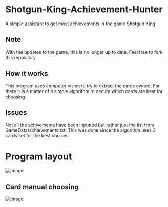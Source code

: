 # Shotgun-King-Achievement-Hunter
A simple assistant to get most achievements in the game Shotgun King

## Note
With the updates to the game, this is no longer up to date.  Feel free to fork this repository. 

## How it works
This program uses computer vision to try to extract the cards owned.  For there it is a matter of a simple algorithm to decide which cards are best for choosing.

## Issues
Not all the achivements have been inputted but rather just the list from GameData/achievements.txt.  This was done since the algorithm uses 3 cards set for the best choices.

# Program layout
![image](https://user-images.githubusercontent.com/46422752/195271200-62f25ab2-3eee-4e1f-bf19-73652e8a8ee3.png)
## Card manual choosing
![image](https://user-images.githubusercontent.com/46422752/194431938-627ef91a-f558-48c8-9d99-e0346cc791d9.png)
